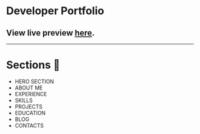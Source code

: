 # Developer Portfolio

## View live preview [here](https://abusaid.netlify.app/).

---

# Sections :bookmark:

- HERO SECTION
- ABOUT ME
- EXPERIENCE
- SKILLS
- PROJECTS
- EDUCATION
- BLOG
- CONTACTS
